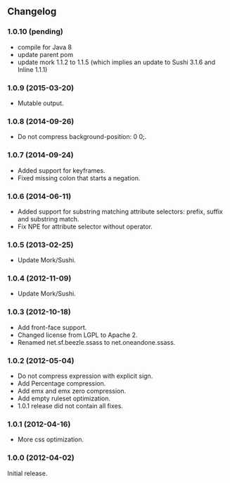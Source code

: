 ## Changelog

### 1.0.10 (pending)

* compile for Java 8
* update parent pom
* update mork 1.1.2 to 1.1.5 (which implies an update to Sushi 3.1.6 and Inline 1.1.1)


### 1.0.9 (2015-03-20)

* Mutable output.


### 1.0.8 (2014-09-26)

* Do not compress background-position: 0 0;.


### 1.0.7 (2014-09-24)

* Added support for keyframes.
* Fixed missing colon that starts a negation.


### 1.0.6 (2014-06-11)

* Added support for substring matching attribute selectors: prefix, suffix and substring match.
* Fix NPE for attribute selector without operator.


### 1.0.5 (2013-02-25)

* Update Mork/Sushi.


### 1.0.4 (2012-11-09)

* Update Mork/Sushi.


### 1.0.3 (2012-10-18)

* Add front-face support.
* Changed license from LGPL to Apache 2.
* Renamed net.sf.beezle.ssass to net.oneandone.ssass.


### 1.0.2 (2012-05-04)

* Do not compress expression with explicit sign.
* Add Percentage compression.
* Add emx and emx zero compression.
* Add empty ruleset optimization.
* 1.0.1 release did not contain all fixes.


### 1.0.1 (2012-04-16)

* More css optimization.


### 1.0.0 (2012-04-02)

Initial release.
